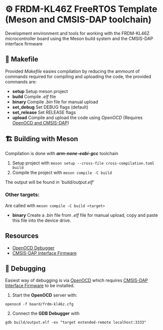 # ⚙️ FRDM-KL46Z FreeRTOS Template (Meson and CMSIS-DAP toolchain)
Development environment and tools for working with the FRDM-KL46Z microcontroller board using the Meson build system and the CMSIS-DAP interface firmware

## 📀 Makefile
Provided _Makefile_ easies compilation by reducing the ammount of commands required for compiling and uploading the code, the provided commands are:

* __setup__ Setup meson project
* __build__ Compile _.elf_ file
* __binary__ Compile _.bin_ file for manual upload
* __set_debug__ Set DEBUG flags (default)
* __set_release__ Set RELEASE flags
* __upload__ Compile and upload the code using _OpenOCD_ (Requires [OpenOCD and CMSIS-DAP](#resources))

## 🏗️ Building with Meson
Compilation is done with ___arm-none-eabi-gcc___ toolchain
1. Setup project with ```meson setup --cross-file cross-compilation.toml build```
2. Compile the project with ```meson compile -C build```

The output will be found in _'build/output.elf'_

### Other targets:
Are called with ```meson compile -C build <target>```

* __binary__ Create a _.bin_ file from _.elf_ file for manual upload, copy and paste this file into the device drive.
	

## Resources
* [OpenOCD Debugger](https://openocd.org/)
* [CMSIS-DAP Interface Firmware](https://os.mbed.com/handbook/Firmware-FRDM-KL46Z)

## 🐞 Debugging
Easiest way of debugging is via [OpenOCD](#resources) which requires [CMSIS-DAP Interface Firmware](#resources) to be installed.

1. Start the __OpenOCD__ server with:
```
openocd -f board/frdm-kl46z.cfg
```
2. Connect the __GDB Debugger__ with
```
gdb build/output.elf -ex "target extended-remote localhost:3333"
```